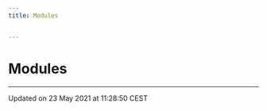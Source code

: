 ```yaml
---
title: Modules


---
```


# Modules






-------------------------------

Updated on 23 May 2021 at 11:28:50 CEST
